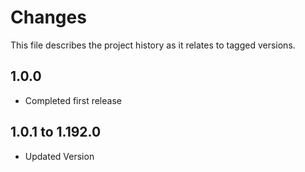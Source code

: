 # Changes
This file describes the project history as it relates to tagged versions.

## 1.0.0
- Completed first release

## 1.0.1 to 1.192.0
- Updated Version
